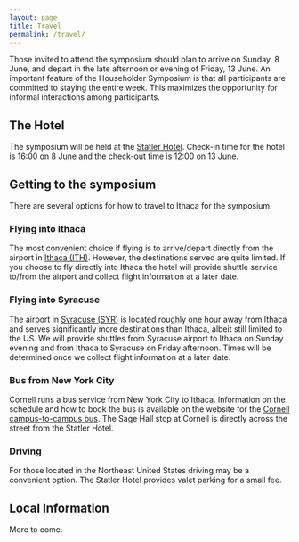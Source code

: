 ```yaml
---
layout: page
title: Travel
permalink: /travel/
---
```


Those invited to attend the symposium should plan to arrive on Sunday, 8 June, and depart in the late afternoon or evening of Friday, 13 June. An important feature of the Householder Symposium is that all participants are committed to staying the entire week. This maximizes the opportunity for informal interactions among participants.

## The Hotel

The symposium will be held at the [Statler Hotel](https://statlerhotel.cornell.edu). Check-in time for the hotel is 16:00 on 8 June and the check-out time is 12:00 on 13 June.

## Getting to the symposium

There are several options for how to travel to Ithaca for the symposium.

### Flying into Ithaca

The most convenient choice if flying is to arrive/depart directly from the airport in [Ithaca (ITH)](https://flyithaca.com/). However, the destinations served are quite limited. If you choose to fly directly into Ithaca the hotel will provide shuttle service to/from the airport and collect flight information at a later date.

### Flying into Syracuse

The airport in [Syracuse (SYR)](https://syrairport.org/) is located roughly one hour away from Ithaca and serves significantly more destinations than Ithaca, albeit still limited to the US. We will provide shuttles from Syracuse airport to Ithaca on Sunday evening and from Ithaca to Syracuse on Friday afternoon. Times will be determined once we collect flight information at a later date.

### Bus from New York City

Cornell runs a bus service from New York City to Ithaca. Information on the schedule and how to book the bus is available on the website for the [Cornell campus-to-campus bus](https://fcs.cornell.edu/departments/transportation-delivery-services/campus-campus-bus-service). The Sage Hall stop at Cornell is directly across the street from the Statler Hotel.

### Driving

For those located in the Northeast United States driving may be a convenient option. The Statler Hotel provides valet parking for a small fee.

## Local Information

More to come.
